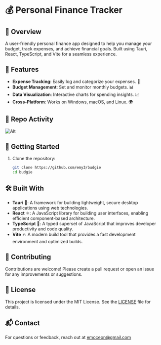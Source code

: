 # 💰 Personal Finance Tracker

## 📖 Overview

A user-friendly personal finance app designed to help you manage your budget, track expenses, and achieve financial goals. Built using Tauri, React, TypeScript, and Vite for a seamless experience.

## 🌟 Features

- **Expense Tracking**: Easily log and categorize your expenses. 📝
- **Budget Management**: Set and monitor monthly budgets. 📊
- **Data Visualization**: Interactive charts for spending insights. 📈
- **Cross-Platform**: Works on Windows, macOS, and Linux. 🌍

## 🎉 Repo Activity
![Alt](https://repobeats.axiom.co/api/embed/9a8c0be8e1d458c5cf82bfab2d54b02899af3280.svg "Repobeats analytics image")

## 🚀 Getting Started
1. Clone the repository:
   ```bash
   git clone https://github.com/emy3/budgie
   cd budgie

## 🛠 Built With

- **Tauri** 🦁: A framework for building lightweight, secure desktop applications using web technologies.
- **React** ⚛️: A JavaScript library for building user interfaces, enabling efficient component-based architecture.
- **TypeScript** 📜: A typed superset of JavaScript that improves developer productivity and code quality.
- **Vite** ⚡: A modern build tool that provides a fast development environment and optimized builds.


## 🤝 Contributing

Contributions are welcome! Please create a pull request or open an issue for any improvements or suggestions.

## 📜 License

This project is licensed under the MIT License. See the [LICENSE](LICENSE) file for details.

## 📬 Contact

For questions or feedback, reach out at emoceon@gmail.com